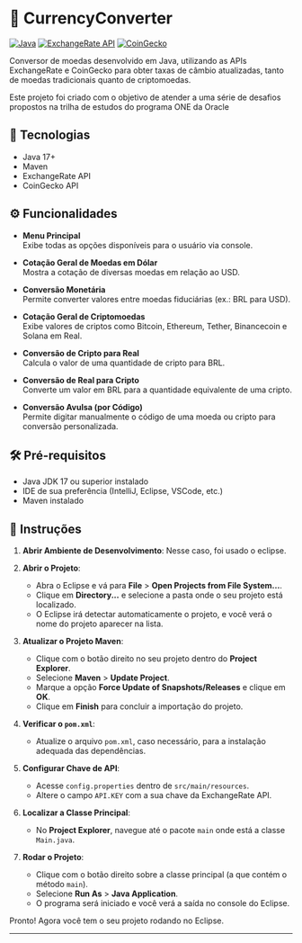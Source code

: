 
# 💱 CurrencyConverter

[![Java](https://img.shields.io/badge/Java-17+-red?logo=java)](https://www.java.com)  [![ExchangeRate API](https://img.shields.io/badge/API-ExchangeRate-orange)](https://www.exchangerate-api.com/) [![CoinGecko](https://img.shields.io/badge/API-CoinGecko-brightgreen)](https://www.coingecko.com/)

Conversor de moedas desenvolvido em Java, utilizando as APIs ExchangeRate e CoinGecko para obter taxas de câmbio atualizadas, tanto de moedas tradicionais quanto de criptomoedas.

Este projeto foi criado com o objetivo de atender a uma série de desafios propostos na trilha de estudos do programa ONE da Oracle
## 🚀 Tecnologias

- Java 17+
- Maven
- ExchangeRate API
- CoinGecko API

## ⚙️ Funcionalidades  

- **Menu Principal**  
  Exibe todas as opções disponíveis para o usuário via console.

- **Cotação Geral de Moedas em Dólar**  
  Mostra a cotação de diversas moedas em relação ao USD.

- **Conversão Monetária**  
  Permite converter valores entre moedas fiduciárias (ex.: BRL para USD).

- **Cotação Geral de Criptomoedas**  
  Exibe valores de criptos como Bitcoin, Ethereum, Tether, Binancecoin e Solana em Real.

- **Conversão de Cripto para Real**  
  Calcula o valor de uma quantidade de cripto para BRL.

- **Conversão de Real para Cripto**  
  Converte um valor em BRL para a quantidade equivalente de uma cripto.

- **Conversão Avulsa (por Código)**  
  Permite digitar manualmente o código de uma moeda ou cripto para conversão personalizada.
  
## 🛠️  Pré-requisitos  

- Java JDK 17 ou superior instalado  
- IDE de sua preferência (IntelliJ, Eclipse, VSCode, etc.)
- Maven instalado


## 📝  Instruções   

1. **Abrir Ambiente de Desenvolvimento**: Nesse caso, foi usado o eclipse.
   
2. **Abrir o Projeto**:
   - Abra o Eclipse e vá para **File** > **Open Projects from File System...**.
   - Clique em **Directory...** e selecione a pasta onde o seu projeto está localizado.
   - O Eclipse irá detectar automaticamente o projeto, e você verá o nome do projeto aparecer na lista.

3. **Atualizar o Projeto Maven**:
   - Clique com o botão direito no seu projeto dentro do **Project Explorer**.
   - Selecione **Maven** > **Update Project**.
   - Marque a opção **Force Update of Snapshots/Releases** e clique em **OK**.
   - Clique em **Finish** para concluir a importação do projeto.

4. **Verificar o `pom.xml`**:
   - Atualize o arquivo `pom.xml`, caso necessário, para a instalação adequada das dependências.

6. **Configurar Chave de API**:
	- Acesse `config.properties` dentro de `src/main/resources`.
	- Altere o campo `API.KEY` com a sua chave da ExchangeRate API.

5. **Localizar a Classe Principal**:
   - No **Project Explorer**, navegue até o pacote `main` onde está a classe `Main.java`.

6. **Rodar o Projeto**:
   - Clique com o botão direito sobre a classe principal (a que contém o método `main`).
   - Selecione **Run As** > **Java Application**.
   - O programa será iniciado e você verá a saída no console do Eclipse.

Pronto! Agora você tem o seu projeto rodando no Eclipse.
___

